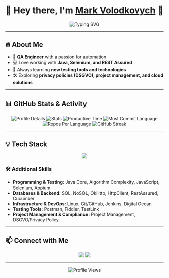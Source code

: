 <h1 align="center">🚀 Hey there, I'm <a href="https://github.com/MicusHub">Mark Volodkovych</a> 👋</h1>

<p align="center">
  <img src="https://readme-typing-svg.herokuapp.com?font=Fira+Code&pause=1000&color=blue&width=435&lines=Quality+Assurance+Engineer;Automation+Testing+Expert;Passionate+About+Technology" alt="Typing SVG">
</p>

---

## 🔥 About Me
- 🧪 **QA Engineer** with a passion for automation  
- 💻 Love working with **Java, Selenium, and REST Assured**  
- 🎯 Always learning **new testing tools and technologies**  
- 🛠️ Exploring **privacy policies (DSGVO), project management, and cloud solutions**  

---

## 📊 GitHub Stats & Activity
<p align="center">
  <a href="https://github.com/MicusHub">
    
  </a>
</p>


<p align="center">
  <img src="https://github-profile-summary-cards.vercel.app/api/cards/profile-details?username=MicusHub&theme=solarized_dark" alt="Profile Details">
  <img src="https://github-profile-summary-cards.vercel.app/api/cards/stats?username=MicusHub&theme=solarized_dark" alt="Stats">
  <img src="https://github-profile-summary-cards.vercel.app/api/cards/productive-time?username=MicusHub&theme=solarized_dark" alt="Productive Time">
  <img src="https://github-profile-summary-cards.vercel.app/api/cards/most-commit-language?username=MicusHub&theme=solarized_dark" alt="Most Commit Language">
  <img src="https://github-profile-summary-cards.vercel.app/api/cards/repos-per-language?username=MicusHub&theme=solarized_dark" alt="Repos Per Language">
  <img src="https://streak-stats.demolab.com/?user=MicusHub&theme=tokyonight" alt="GitHub Streak">
</p>

---

## 💡 Tech Stack
<p align="center">
  <img src="https://skillicons.dev/icons?i=java,js,ts,selenium,gherkin,,gradle,maven,postman,github,linux,macos,windows,npm,idea,vscode,ps,pr,ai,au,figma,bootstrap,apache,jenkins,npm,git" />
</p>

### 🛠️ Additional Skills
- **Programming & Testing:** Java Core, Algorithm Complexity, JavaScript, Selenium, Appium  
- **Databases & Backend:** SQL, NoSQL, OkHttp, HttpClient, RestAssured, Cucumber  
- **Infrastructure & DevOps:** Linux, Git/GitHub, Jenkins, Digital Ocean  
- **Testing Tools:** Postman, Fiddler, TestLink  
- **Project Management & Compliance:** Project Management, DSGVO/Privacy Policy  

---

## 📫 Connect with Me
<p align="center">
  <a href="https://www.linkedin.com/in/mark-volodkovych-b74725348/"><img src="https://img.shields.io/badge/LinkedIn-blue?style=for-the-badge&logo=linkedin"></a>
  <a href="mailto:mark.wolodkowich@gmail.com"><img src="https://img.shields.io/badge/Email-red?style=for-the-badge&logo=gmail&logoColor=white"></a>
</p>

---

<p align="center">
  <img src="https://komarev.com/ghpvc/?username=MicusHub&color=blue" alt="Profile Views">
</p>

